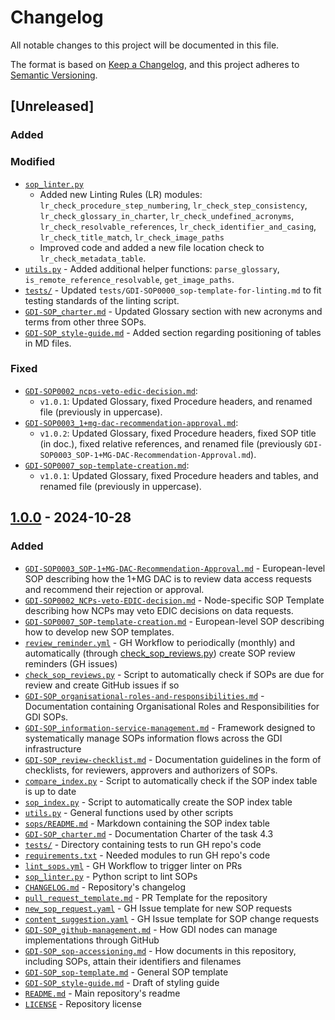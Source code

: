 # Changelog
All notable changes to this project will be documented in this file.

The format is based on [Keep a Changelog](https://keepachangelog.com/en/1.0.0/),
and this project adheres to [Semantic Versioning](https://semver.org/spec/v2.0.0.html).

## [Unreleased]

### Added
### Modified
- [``sop_linter.py``](scripts/sop_linter.py)
   - Added new Linting Rules (LR) modules: ``lr_check_procedure_step_numbering``, ``lr_check_step_consistency``, ``lr_check_glossary_in_charter``, ``lr_check_undefined_acronyms``, ``lr_check_resolvable_references``, ``lr_check_identifier_and_casing``, ``lr_check_title_match``, ``lr_check_image_paths``
   - Improved code and added a new file location check to ``lr_check_metadata_table``.
- [``utils.py``](scripts/utils.py) - Added additional helper functions: ``parse_glossary``, ``is_remote_reference_resolvable``, ``get_image_paths``.
- [``tests/``](tests/) - Updated ``tests/GDI-SOP0000_sop-template-for-linting.md`` to fit testing standards of the linting script.
- [``GDI-SOP_charter.md``](docs/GDI-SOP_charter.md) - Updated Glossary section with new acronyms and terms from other three SOPs.
- [``GDI-SOP_style-guide.md``](docs/GDI-SOP_style-guide.md) - Added section regarding positioning of tables in MD files.
### Fixed
- [``GDI-SOP0002_ncps-veto-edic-decision.md``](sops/node-specific/GDI-SOP0002_ncps-veto-edic-decision.md):
    - ``v1.0.1``: Updated Glossary, fixed Procedure headers, and renamed file (previously in uppercase).
- [``GDI-SOP0003_1+mg-dac-recommendation-approval.md``](sops/european-level/GDI-SOP0003_1+mg-dac-recommendation-approval.md):
    - ``v1.0.2``: Updated Glossary, fixed Procedure headers, fixed SOP title (in doc.), fixed relative references, and renamed file (previously ``GDI-SOP0003_SOP-1+MG-DAC-Recommendation-Approval.md``).
- [``GDI-SOP0007_sop-template-creation.md``](sops/european-level/GDI-SOP0007_sop-template-creation.md):
    - ``v1.0.1``: Updated Glossary, fixed Procedure headers and tables, and renamed file (previously in uppercase).

## [1.0.0](https://github.com/GenomicDataInfrastructure/standard-operating-procedures/releases/tag/v1.0.0) - 2024-10-28

### Added
- [``GDI-SOP0003_SOP-1+MG-DAC-Recommendation-Approval.md``](sops/european-level/GDI-SOP0003_SOP-1+MG-DAC-Recommendation-Approval.md) - European-level SOP describing how the 1+MG DAC is to review data access requests and recommend their rejection or approval.
- [``GDI-SOP0002_NCPs-veto-EDIC-decision.md``](sops/node-specific/GDI-SOP0002_NCPs-veto-EDIC-decision.md) - Node-specific SOP Template describing how NCPs may veto EDIC decisions on data requests.
- [``GDI-SOP0007_SOP-template-creation.md``](sops/european-level/GDI-SOP0007_SOP-template-creation.md) - European-level SOP describing how to develop new SOP templates.
- [``review_reminder.yml``](.github/workflows/review_reminder.yml) - GH Workflow to periodically (monthly) and automatically (through [check_sop_reviews.py](scripts/check_sop_reviews.py)) create SOP review reminders (GH issues)
- [``check_sop_reviews.py``](scripts/check_sop_reviews.py) - Script to automatically check if SOPs are due for review and create GitHub issues if so
- [``GDI-SOP_organisational-roles-and-responsibilities.md``](docs/GDI-SOP_organisational-roles-and-responsibilities.md) - Documentation containing Organisational Roles and Responsibilities for GDI SOPs.
- [``GDI-SOP_information-service-management.md``](GDI-SOP_information-service-management.md) - Framework designed to systematically manage SOPs information flows across the GDI infrastructure
- [``GDI-SOP_review-checklist.md``](docs/GDI-SOP_review-checklist.md) - Documentation guidelines in the form of checklists, for reviewers, approvers and authorizers of SOPs.
- [``compare_index.py``](scripts/compare_index.py) - Script to automatically check if the SOP index table is up to date
- [``sop_index.py``](scripts/sop_index.py) - Script to automatically create the SOP index table
- [``utils.py``](scripts/utils.py) - General functions used by other scripts
- [``sops/README.md``](sops/README.md) - Markdown containing the SOP index table
- [``GDI-SOP_charter.md``](docs/GDI-SOP_charter.md) - Documentation Charter of the task 4.3
- [``tests/``](tests/) - Directory containing tests to run GH repo's code
- [``requirements.txt``](requirements.txt) - Needed modules to run GH repo's code
- [``lint_sops.yml``](.github/workflows/lint_sops.yml) - GH Workflow to trigger linter on PRs
- [``sop_linter.py``](scripts/sop_linter.py) - Python script to lint SOPs
- [``CHANGELOG.md``](CHANGELOG.md) - Repository's changelog
- [``pull_request_template.md``](.github/pull_request_template.md) - PR Template for the repository
- [``new_sop_request.yaml``](.github/ISSUE_TEMPLATE/new_sop_request.yaml) - GH Issue template for new SOP requests
- [``content_suggestion.yaml``](.github/ISSUE_TEMPLATE/content_suggestion.yaml) - GH Issue template for SOP change requests
- [``GDI-SOP_github-management.md``](docs/GDI-SOP_github-management.md) - How GDI nodes can manage implementations through GitHub
- [``GDI-SOP_sop-accessioning.md``](docs/GDI-SOP_sop-accessioning.md) - How documents in this repository, including SOPs, attain their identifiers and filenames
- [``GDI-SOP_sop-template.md``](docs/GDI-SOP_sop-template.md) - General SOP template
- [``GDI-SOP_style-guide.md``](docs/GDI-SOP_style-guide.md) - Draft of styling guide
- [``README.md``](README.md) - Main repository's readme
- [``LICENSE``](LICENSE) - Repository license
